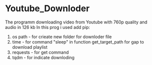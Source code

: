 # Youtube_Downloder
The programm downloading video from Youtube with 760p quality and audio in 126 kb
In this prog i used add pip:
1. os path - for crieate new folder for downloder file
2. time - for command "sleep" in function get_target_path for  gap to download playlist
3. requests - for get command 
4. tqdm - for indicate downloding
